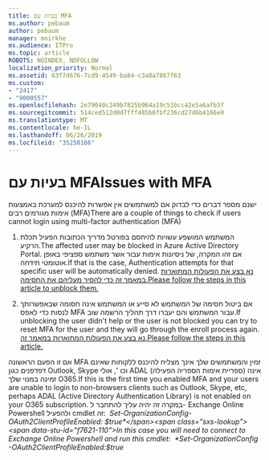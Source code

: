 ```yaml
---
title: בעיות עם MFA
ms.author: pebaum
author: pebaum
manager: mnirkhe
ms.audience: ITPro
ms.topic: article
ROBOTS: NOINDEX, NOFOLLOW
localization_priority: Normal
ms.assetid: 63f7d676-7cd9-4549-ba84-c3a8a7867f63
ms.custom:
- "2417"
- "9000557"
ms.openlocfilehash: 2e79040c249b7825b964a19c51bcc42e5a6afb3f
ms.sourcegitcommit: 514ced512d0d7fff485b6fbf236cd27d6b4166e0
ms.translationtype: MT
ms.contentlocale: he-IL
ms.lasthandoff: 06/26/2019
ms.locfileid: "35250166"
---
```

# <a name="issues-with-mfa"></a><span data-ttu-id="f7621-102">בעיות עם MFA</span><span class="sxs-lookup"><span data-stu-id="f7621-102">Issues with MFA</span></span>
<span data-ttu-id="f7621-103">ישנם מספר דברים כדי לבדוק אם למשתמשים אין אפשרות להיכנס למערכת באמצעות אימות מגורמים רבים (MFA)</span><span class="sxs-lookup"><span data-stu-id="f7621-103">There are a couple of things to check if users cannot login using multi-factor authentication (MFA)</span></span>

1. <span data-ttu-id="f7621-104">המשתמש המושפע עשויות להיחסם בפורטל מדריך הכתובות הפעיל תכלת הרקיע.</span><span class="sxs-lookup"><span data-stu-id="f7621-104">The affected user may be blocked in Azure Active Directory Portal.</span></span> <span data-ttu-id="f7621-105">אם זהו המקרה, של ניסיונות אימות עבור אשר משתמש ספציפי באופן אוטומטי תידחה.</span><span class="sxs-lookup"><span data-stu-id="f7621-105">If that is the case, Authentication attempts for that specific user will be automatically denied.</span></span> [<span data-ttu-id="f7621-106">נא בצע את הפעולות המתוארות במאמר זה כדי להסיר מעליהם את החסימה.</span><span class="sxs-lookup"><span data-stu-id="f7621-106">Please follow the steps in this article to unblock them.</span></span>](https://docs.microsoft.com/azure/active-directory/authentication/howto-mfa-mfasettings#block-and-unblock-users)

2. <span data-ttu-id="f7621-107">אם ביטול חסימה של המשתמש לא סייע או המשתמש אינה חסומה שבאפשרותך לנסות כדי לאפס MFA עבור המשתמש והם יעברו דרך תהליך הרשמה שוב.</span><span class="sxs-lookup"><span data-stu-id="f7621-107">If unblocking the user didn't help or the user is not blocked you can try to reset MFA for the user and they will go through the enroll process again.</span></span> [<span data-ttu-id="f7621-108">נא בצע את הפעולות המתוארות במאמר זה.</span><span class="sxs-lookup"><span data-stu-id="f7621-108">Please follow the steps in this article.</span></span>](https://docs.microsoft.com/azure/active-directory/authentication/howto-mfa-userdevicesettings#require-users-to-provide-contact-methods-again)

<span data-ttu-id="f7621-109">אם זו הפעם הראשונה MFA זמין והמשתמשים שלך אינך מצליח להיכנס ללקוחות שאינם דפדפנים כגון Outlook, Skype וכו ', אולי ADAL (ספריית אימות הספריה הפעילה) אינה זמינה במנוי שלך O365.</span><span class="sxs-lookup"><span data-stu-id="f7621-109">If this is the first time you enabled MFA and your users are unable to login to non-browsers clients such as Outlook, Skype, etc, perhaps ADAL (Active Directory Authentication Library) is not enabled on your O365 subscription.</span></span> <span data-ttu-id="f7621-110">במקרה זה יהיה עליך להתחבר ל- Exchange Online Powershell ולהפעיל cmdlet זה:  *Set-OrganizationConfig-OAuth2ClientProfileEnabled: $true*</span><span class="sxs-lookup"><span data-stu-id="f7621-110">In this case you will need to connect to Exchange Online Powershell and run this cmdlet:  *Set-OrganizationConfig -OAuth2ClientProfileEnabled:$true*</span></span>